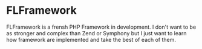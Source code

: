 FLFramework
===========

FLFramework is a frensh PHP Framework in development.
I don't want to be as stronger and complex than Zend or Symphony but I just want to learn how framework are implemented and take the best of each of them.
